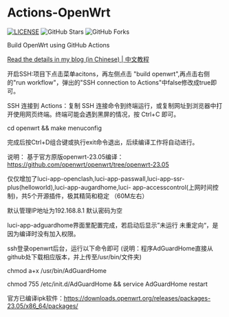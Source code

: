 # Actions-OpenWrt

[![LICENSE](https://img.shields.io/github/license/mashape/apistatus.svg?style=flat-square&label=LICENSE)](https://github.com/P3TERX/Actions-OpenWrt/blob/master/LICENSE)
![GitHub Stars](https://img.shields.io/github/stars/P3TERX/Actions-OpenWrt.svg?style=flat-square&label=Stars&logo=github)
![GitHub Forks](https://img.shields.io/github/forks/P3TERX/Actions-OpenWrt.svg?style=flat-square&label=Forks&logo=github)

Build OpenWrt using GitHub Actions

[Read the details in my blog (in Chinese) | 中文教程](https://p3terx.com/archives/build-openwrt-with-github-actions.html)

开启SSH:项目下点击菜单acitons，再左侧点击 "build openwrt",再点击右侧的"run workflow"，弹出的"SSH connection to Actions"中false修改成true即可。

SSH 连接到 Actions：复制 SSH 连接命令到终端运行，或复制网址到浏览器中打开使用网页终端。终端可能会遇到黑屏的情况，按 Ctrl+C 即可。

cd openwrt && make menuconfig

完成后按Ctrl+D组合键或执行exit命令退出，后续编译工作将自动进行。


说明：
基于官方原版openwrt-23.05编译：https://github.com/openwrt/openwrt/tree/openwrt-23.05

仅仅增加了luci-app-openclash,luci-app-passwall,luci-app-ssr-plus(helloworld),luci-app-augardhome,luci-
app-accesscontrol(上网时间控制)，共5个开源插件，极其精简和稳定
（60M左右）

默认管理IP地址为192.168.8.1
默认密码为空

luci-app-adguardhome界面里配置完成，若启动后显示”未运行 未重定向“，是因为编译时没有加入权限。

ssh登录openwrt后台，运行以下命令即可 (说明：程序AdGuardHome直接从github处下载相应版本，并上传至/usr/bin/文件夹)

chmod a+x /usr/bin/AdGuardHome 

chmod 755 /etc/init.d/AdGuardHome && service AdGuardHome restart


官方已编译ipk软件：https://downloads.openwrt.org/releases/packages-23.05/x86_64/packages/
